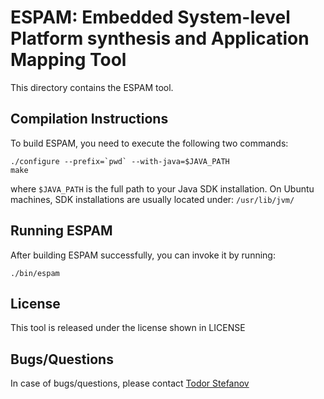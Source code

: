 ESPAM: Embedded System-level Platform synthesis and Application Mapping Tool
============================================================================

This directory contains the ESPAM tool.


Compilation Instructions
------------------------
To build ESPAM, you need to execute the following two commands:

	./configure --prefix=`pwd` --with-java=$JAVA_PATH
	make

where `$JAVA_PATH` is the full path to your Java SDK installation. 
On Ubuntu machines, SDK installations are usually located under: `/usr/lib/jvm/`


Running ESPAM
-------------
After building ESPAM successfully, you can invoke it by running:

	./bin/espam


License
-------
This tool is released under the license shown in LICENSE


Bugs/Questions
--------------
In case of bugs/questions, please contact [Todor Stefanov](mailto:stefanov@liacs.nl)
